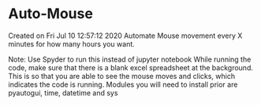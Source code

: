 # Auto-Mouse
Created on Fri Jul 10 12:57:12 2020
Automate Mouse movement every X minutes for how many hours you want.

Note: Use Spyder to run this instead of jupyter notebook
      While running the code, make sure that there is a blank excel spreadsheet at the background.
      This is so that you are able to see the mouse moves and clicks, which indicates the code is running.
      Modules you will need to install prior are pyautogui, time, datetime and sys
